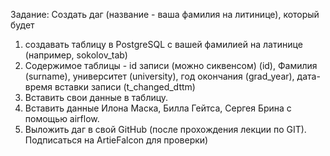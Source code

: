 Задание:
Создать даг (название - ваша фамилия на литинице), который будет
1. создавать таблицу в PostgreSQL c вашей фамилией на латинице (например, sokolov_tab)
2. Содержимое таблицы -
id записи (можно сиквенсом) (id),
Фамилия (surname),
университет (university),
год окончания (grad_year),
дата-время вставки записи (t_changed_dttm)
3. Вставить свои данные в таблицу.
4. Вставить данные Илона Маска, Билла Гейтса, Сергея Брина с помощью airflow.
5. Выложить даг в свой GitHub (после прохождения лекции по GIT). Подписаться на ArtieFalcon для проверки)
